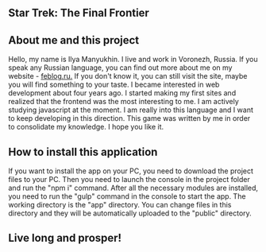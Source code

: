 ## Star Trek: The Final Frontier

## About me and this project
Hello, my name is Ilya Manyukhin. I live and work in Voronezh, Russia. If you speak any Russian language, you can find out more about me on my website - <a href="http://feblog.ru" target="_blank">feblog.ru.</a> If you don't know it, you can still visit the site, maybe you will find something to your taste.
I became interested in web development about four years ago. I started making my first sites and realized that the frontend was the most interesting to me.
I am actively studying javascript at the moment. I am really into this language and I want to keep developing in this direction.
This game was written by me in order to consolidate my knowledge. I hope you like it.

## How to install this application
If you want to install the app on your PC, you need to download the project files to your PC. Then you need to launch the console in the project folder and run the "npm i" command. After all the necessary modules are installed, you need to run the "gulp" command in the console to start the app.
The working directory is the "app" directory. You can change files in this directory and they will be automatically uploaded to the "public" directory.

## Live long and prosper!
